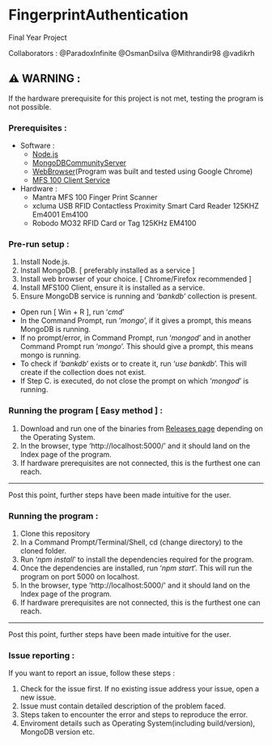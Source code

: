 # FingerprintAuthentication

Final Year Project

Collaborators :
@ParadoxInfinite
@OsmanDsilva
@Mithrandir98
@vadikrh

## :warning: WARNING :

If the hardware prerequisite for this project is not met, testing the program is not possible.

### Prerequisites :

- Software :
  - [Node.js](https://nodejs.org/en/download/)
  - [MongoDBCommunityServer](https://www.mongodb.com/download-center/community)
  - [WebBrowser](https://www.google.com/intl/en/chrome/)(Program was built and tested using Google Chrome)
  - [MFS 100 Client Service](https://download.mantratecapp.com/StaticDownload/MFS100ClientService.exe)
- Hardware :
  - Mantra MFS 100 Finger Print Scanner
  - xcluma USB RFID Contactless Proximity Smart Card Reader 125KHZ Em4001 Em4100
  - Robodo MO32 RFID Card or Tag 125KHz EM4100

### Pre-run setup :

1. Install Node.js.
2. Install MongoDB. [ preferably installed as a service ]
3. Install web browser of your choice. [ Chrome/Firefox recommended ]
4. Install MFS100 Client, ensure it is installed as a service.
5. Ensure MongoDB service is running and ‘_bankdb_’ collection is present.

- Open run [ Win + R ], run ‘_cmd_’
- In the Command Prompt, run ‘_mongo_’, if it gives a prompt, this means MongoDB is running.
- If no prompt/error, in Command Prompt, run ‘_mongod_’ and in another Command Prompt run ‘_mongo_’. This should give a prompt, this means mongo is running.
- To check if ‘_bankdb_’ exists or to create it, run ‘_use bankdb_’. This will create if the collection does not exist.
- If Step C. is executed, do not close the prompt on which ‘_mongod_’ is running.

### Running the program [ Easy method ] :

1. Download and run one of the binaries from [Releases page](https://github.com/ParadoxInfinite/FingerprintAuthentication/releases) depending on the Operating System.
2. In the browser, type ‘http://localhost:5000/' and it should land on the Index page of the program.
3. If hardware prerequisites are not connected, this is the furthest one can reach.

---

Post this point, further steps have been made intuitive for the user.

### Running the program :

1. Clone this repository
2. In a Command Prompt/Terminal/Shell, cd (change directory) to the cloned folder.
3. Run ‘_npm install_’ to install the dependencies required for the program.
4. Once the dependencies are installed, run ‘_npm start_’. This will run the program on port 5000 on localhost.
5. In the browser, type ‘http://localhost:5000/' and it should land on the Index page of the program.
6. If hardware prerequisites are not connected, this is the furthest one can reach.

---

Post this point, further steps have been made intuitive for the user.

### Issue reporting :

If you want to report an issue, follow these steps :

1. Check for the issue first. If no existing issue address your issue, open a new issue.
2. Issue must contain detailed description of the problem faced.
3. Steps taken to encounter the error and steps to reproduce the error.
4. Enviroment details such as Operating System(including build/version), MongoDB version etc.
